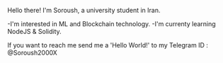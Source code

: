 Hello there! I'm Soroush, a university student in Iran.

-I'm interested in ML and Blockchain technology.
-I'm currenty learning NodeJS & Solidity.

If you want to reach me send me a 'Hello World!' to my Telegram ID : @Soroush2000X
